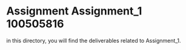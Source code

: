 # Assignment Assignment_1  100505816

in this directory, you will find the deliverables related to Assignment_1.

